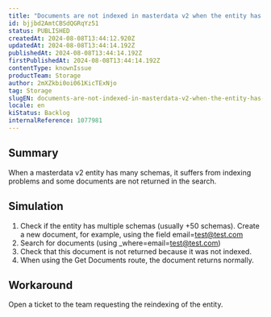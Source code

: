 ```yaml
---
title: "Documents are not indexed in masterdata v2 when the entity has multiple schemas"
id: bjjbd2AmtCBSdQGRqYz51
status: PUBLISHED
createdAt: 2024-08-08T13:44:12.920Z
updatedAt: 2024-08-08T13:44:14.192Z
publishedAt: 2024-08-08T13:44:14.192Z
firstPublishedAt: 2024-08-08T13:44:14.192Z
contentType: knownIssue
productTeam: Storage
author: 2mXZkbi0oi061KicTExNjo
tag: Storage
slugEN: documents-are-not-indexed-in-masterdata-v2-when-the-entity-has-multiple-schemas
locale: en
kiStatus: Backlog
internalReference: 1077981
---
```


## Summary


When a masterdata v2 entity has many schemas, it suffers from indexing problems and some documents are not returned in the search.


##

## Simulation



1. Check if the entity has multiple schemas (usually +50 schemas). Create a new document, for example, using the field email=test@test.com
2. Search for documents (using _where=email=test@test.com)
3. Check that this document is not returned because it was not indexed.
4. When using the Get Documents route, the document returns normally.


##

## Workaround


Open a ticket to the team requesting the reindexing of the entity.





